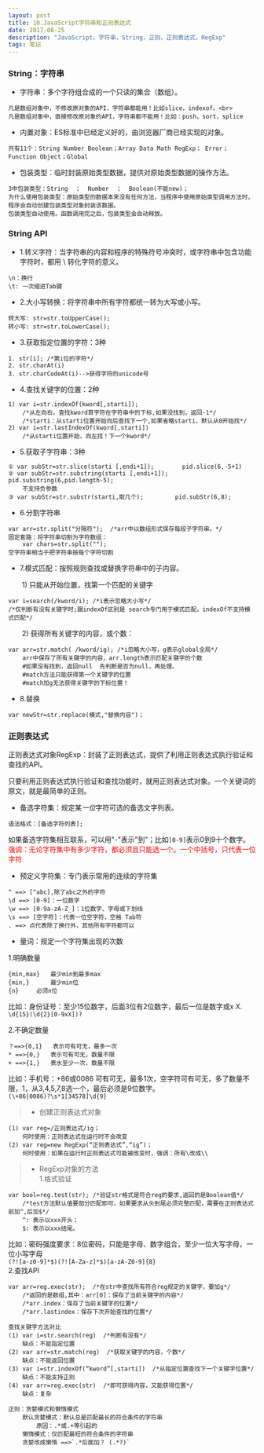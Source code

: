 ```yaml
---
layout: post
title: 10.JavaScript字符串和正则表达式
date: 2017-08-25
description: "JavaScript，字符串，String，正则，正则表达式，RegExp"
tags: 笔记   
---
```


### String：字符串
- 字符串：多个字符组合成的一个只读的集合（数组）。
```
凡是数组对象中，不修改原对象的API，字符串都能用！比如slice，indexof。<br>
凡是数组对象中，直接修改原对象的API，字符串都不能用！比如：push，sort，splice
```
- 内置对象：ES标准中已经定义好的，由浏览器厂商已经实现的对象。
```
共有11个：String Number Boolean；Array Data Math RegExp； Error；Function Object；Global
```
- 包装类型：临时封装原始类型数据，提供对原始类型数据的操作方法。
```
3中包装类型：String  ；  Number  ；  Boolean(不能new)；
为什么使用包装类型：原始类型的数据本来没有任何方法，当程序中使用原始类型调用方法时，程序会自动创建包装类型对象封装该数据。 
包装类型自动使用。函数调用完之后，包装类型会自动释放。
```

### String API
- 1.转义字符：当字符串的内容和程序的特殊符号冲突时，或字符串中包含功能字符时，都用 \ 转化字符的意义。
```
\n：换行  
\t: 一次缩进Tab键
```
- 2.大小写转换：将字符串中所有字符都统一转为大写或小写。
```
转大写: str=str.toUpperCase();
转小写: str=str.toLowerCase();
```

- 3.获取指定位置的字符：3种 
```
1. str[i]; /*第i位的字符*/
2. str.charAt(i)
3. str.charCodeAt(i)-->获得字符的unicode号
```

- 4.查找关键字的位置：2种
```
1) var i=str.indexOf(kword[,starti]);
    /*从左向右，查找kword首字符在字符串中的下标,如果没找到，返回-1*/
    /*starti：从starti位置开始向后查找下一个,如果省略starti，默认从0开始找*/
2) var i=str.lastIndexOf(kword[,starti])
    /*从starti位置开始，向左找！下一个kword*/
```

- 5.获取子字符串：3种
```
① var subStr=str.slice(starti [,endi+1]);        pid.slice(6,-5+1)
② var subStr=str.substring(starti [,endi+1]);        pid.substring(6,pid.length-5);
    不支持负参数
③ var subStr=str.substr(starti,取几个);         pid.subStr(6,8);
```

- 6.分割字符串
```
var arr=str.split("分隔符");  /*arr中以数组形式保存每段子字符串。*/
固定套路：将字符串切割为字符数组：
    var chars=str.split(""); 
空字符串相当于把字符串按每个字符切割
```

- 7.模式匹配：按照规则查找或替换字符串中的子内容。

　　1) 只能从开始位置，找第一个匹配的关键字
```
var i=search(/kword/i); /*i表示忽略大小写*/
/*仅判断有没有关键字时;跟indexOf区别是 search专门用于模式匹配，indexOf不支持模式匹配*/
```
　　2) 获得所有关键字的内容，或个数：
```
var arr=str.match( /kword/ig); /*i忽略大小写，g表示global全局*/
    arr中保存了所有关键字的内容，arr.length表示匹配关键字的个数
    #如果没有找到，返回null  先判断是否为null，再处理。
    #match方法只能获得第一个关键字的位置
    #match加g无法获得关键字的下标位置！
```

- 8.替换
```
var newStr=str.replace(模式,"替换内容")；
```

### 正则表达式
正则表达式对象RegExp：封装了正则表达式，提供了利用正则表达式执行验证和查找的API。

只要利用正则表达式执行验证和查找功能时，就用正则表达式对象。一个关键词的原文，就是最简单的正则。



- 备选字符集：规定某*一位*字符可选的备选文字列表。
```
语法格式：[备选字符列表];
```
如果备选字符集相互联系，可以用"-"表示"到"；比如`[0-9]`表示0到9十个数字。<br>
<font color="#f00">强调：无论字符集中有多少字符，都必须且只能选一个。一个中括号，只代表一位字符</font>


- 预定义字符集：专门表示常用的连续的字符集
```
^ ==> [^abc],除了abc之外的字符
\d ==> [0-9]：一位数字
\w ==> [0-9a-zA-Z_]：1位数字、字母或下划线
\s ==> [空字符]：代表一位空字符，空格 Tab符
. ==> 点代表除了换行外，其他所有字符都可以
```

- 量词：规定一个字符集出现的次数

1.明确数量
```
{min,max}	最少min到最多max
{min,}		最少min位
{n}		必须n位
```
比如：身份证号：至少15位数字，后面3位有2位数字，最后一位是数字或x X.<br>
`\d{15}(\d{2}[0-9xX])?`

2.不确定数量
```
？==>{0,1}	表示可有可无，最多一次
* ==>{0,}	表示可有可无，数量不限
+ ==>{1,}	表水至少一次，数量不限
```
比如：手机号：+86或0086 可有可无，最多1次，空字符可有可无，多了数量不限，1，从3,4,5,7,8选一个，最后必须是9位数字。<br>
`(\+86|0086)?\s*1[34578]\d{9}`

>* 创建正则表达式对象
```
(1) var reg=/正则表达式/ig；
    何时使用：正则表达式在运行时不会改变
(2) var reg=new RegExp(“正则表达式”,“ig”)；
    何时使用：如果在运行时正则表达式可能被改变时，强调：所有\改成\\
```

>* RegExp对象的方法<br>
1.格式验证
```
var bool=reg.test(str);	/*验证str格式是符合reg的要求,返回的是Boolean值*/
    /*test方法默认值要部分匹配即可，如果要求从头到尾必须完整匹配，需要在正则表达式前加^,后加$*/
    ^: 表示以xxx开头；
    $: 表示以xxx结尾。
```
比如：密码强度要求：8位密码，只能是字母、数字组合，至少一位大写字母，一位小写字母<br>
`(?![a-z0-9]*$)(?![A-Za-z]*$)[a-zA-Z0-9]{8}`<br>
2.查找API
```
var arr=reg.exec(str);  /*在str中查找所有符合reg规定的关键字，要加g*/
    /*返回的是数组,其中：arr[0]：保存了当前关键字的内容*/
    /*arr.index：保存了当前关键字的位置*/
    /*arr.lastindex：保存下次开始查找的位置*/
```

```
查找关键字方法对比
(1) var i=str.search(reg)  /*判断有没有*/	
    缺点：不能指定位置
(2) var arr=str.match(reg)  /*获取关键字的内容，个数*/	
    缺点：不能返回位置
(3) var i=str.indexOf(“kword”[,starti])  /*从指定位置查找下一个关键字位置*/
    缺点：不能支持正则
(4) var arr=reg.exec(str)  /*即可获得内容，又能获得位置*/
    缺点：复杂
```

```
正则：贪婪模式和懒惰模式
    默认贪婪模式：默认总是匹配最长的符合条件的字符串
        原因：.*或.+等引起的
    懒惰模式：仅匹配最短的符合条件的字符串
    贪婪改成懒惰 ==>`.*后面加？ (.*?)`
```
